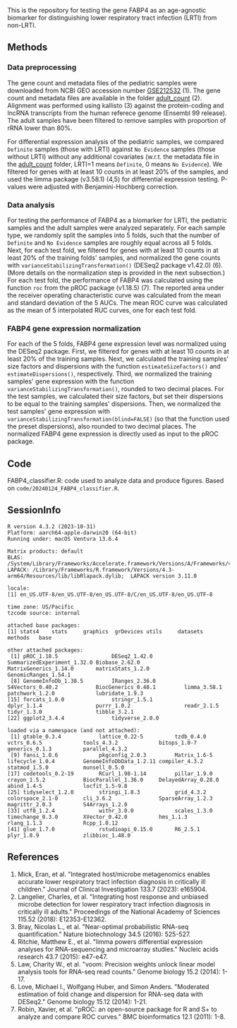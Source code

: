 This is the repository for testing the gene FABP4 as an age-agnostic biomarker for distinguishing lower respiratory tract infection (LRTI) from non-LRTI.

## Methods

### Data preprocessing

The gene count and metadata files of the pediatric samples were downloaded from NCBI GEO accession number [GSE212532](https://www.ncbi.nlm.nih.gov/geo/query/acc.cgi?acc=GSE212532) (1). The gene count and metadata files are available in the folder [adult_count](adult_count) (2). Alignment was performed using kallisto (3) against the protein-coding and lncRNA transcripts from the human referece genome (Ensembl 99 release). The adult samples have been filtered to remove samples with proportion of rRNA lower than 80%.

For differential expression analysis of the pediatric samples, we compared `Definite` samples (those with LRTI) against `No Evidence` samples (those without LRTI) without any additional covariates (w.r.t. the metadata file in the [adult_count](adult_count) folder, LRTI=1 means `Definite`, 0 means `No Evidence`). We filtered for genes with at least 10 counts in at least 20% of the samples, and used the limma package (v3.58.1) (4,5) for differential expression testing. P-values were adjusted with Benjamini-Hochberg correction.

### Data analysis

For testing the performance of FABP4 as a biomarker for LRTI, the pediatric samples and the adult samples were analyzed separately. For each sample type, we randomly split the samples into 5 folds, such that the number of `Definite` and `No Evidence` samples are roughly equal across all 5 folds. Next, for each test fold, we filtered for genes with at least 10 counts in at least 20% of the training folds' samples, and normalized the gene counts with `varianceStabilizingTransformation()` (DESeq2 package v1.42.0) (6). (More details on the normalization step is provided in the next subsection.) For each test fold, the performance of FABP4 was calculated using the function `roc` from the pROC package (v1.18.5) (7). The reported area under the receiver operating characteristic curve was calculated from the mean and standard deviation of the 5 AUCs. The mean ROC curve was calculated as the mean of 5 interpolated RUC curves, one for each test fold.

### FABP4 gene expression normalization

For each of the 5 folds, FABP4 gene expression level was normalized using the DESeq2 package. First, we filtered for genes with at least 10 counts in at least 20% of the training samples. Next, we calculated the training samples' size factors and dispersions with the function `estimateSizeFactors()` and `estimateDispersions()`, respectively. Third, we normalized the training samples' gene expression with the function `varianceStabilizingTransformation()`, rounded to two decimal places. For the test samples, we calculated their size factors, but set their dispersions to be equal to the training samples' dispersions. Then, we normalized the test samples' gene expression with `varianceStabilizingTransformation(blind=FALSE)` (so that the function used the preset dispersions), also rounded to two decimal places. The normalized FABP4 gene expression is directly used as input to the pROC package.

## Code

FABP4_classifier.R: code used to analyze data and produce figures. Based on `code/20240124_FABP4_classifier.R`.

## SessionInfo

```
R version 4.3.2 (2023-10-31)
Platform: aarch64-apple-darwin20 (64-bit)
Running under: macOS Ventura 13.6.4

Matrix products: default
BLAS:   /System/Library/Frameworks/Accelerate.framework/Versions/A/Frameworks/vecLib.framework/Versions/A/libBLAS.dylib 
LAPACK: /Library/Frameworks/R.framework/Versions/4.3-arm64/Resources/lib/libRlapack.dylib;  LAPACK version 3.11.0

locale:
[1] en_US.UTF-8/en_US.UTF-8/en_US.UTF-8/C/en_US.UTF-8/en_US.UTF-8

time zone: US/Pacific
tzcode source: internal

attached base packages:
[1] stats4    stats     graphics  grDevices utils     datasets  methods   base     

other attached packages:
 [1] pROC_1.18.5                 DESeq2_1.42.0               SummarizedExperiment_1.32.0 Biobase_2.62.0              MatrixGenerics_1.14.0       matrixStats_1.2.0           GenomicRanges_1.54.1       
 [8] GenomeInfoDb_1.38.5         IRanges_2.36.0              S4Vectors_0.40.2            BiocGenerics_0.48.1         limma_3.58.1                patchwork_1.2.0             lubridate_1.9.3            
[15] forcats_1.0.0               stringr_1.5.1               dplyr_1.1.4                 purrr_1.0.2                 readr_2.1.5                 tidyr_1.3.0                 tibble_3.2.1               
[22] ggplot2_3.4.4               tidyverse_2.0.0            

loaded via a namespace (and not attached):
 [1] gtable_0.3.4            lattice_0.22-5          tzdb_0.4.0              vctrs_0.6.5             tools_4.3.2             bitops_1.0-7            generics_0.1.3          parallel_4.3.2         
 [9] fansi_1.0.6             pkgconfig_2.0.3         Matrix_1.6-5            lifecycle_1.0.4         GenomeInfoDbData_1.2.11 compiler_4.3.2          statmod_1.5.0           munsell_0.5.0          
[17] codetools_0.2-19        RCurl_1.98-1.14         pillar_1.9.0            crayon_1.5.2            BiocParallel_1.36.0     DelayedArray_0.28.0     abind_1.4-5             locfit_1.5-9.8         
[25] tidyselect_1.2.0        stringi_1.8.3           grid_4.3.2              colorspace_2.1-0        cli_3.6.2               SparseArray_1.2.3       magrittr_2.0.3          S4Arrays_1.2.0         
[33] utf8_1.2.4              withr_3.0.0             scales_1.3.0            timechange_0.3.0        XVector_0.42.0          hms_1.1.3               rlang_1.1.3             Rcpp_1.0.12            
[41] glue_1.7.0              rstudioapi_0.15.0       R6_2.5.1                plyr_1.8.9              zlibbioc_1.48.0        
```

## References

1. Mick, Eran, et al. "Integrated host/microbe metagenomics enables accurate lower respiratory tract infection diagnosis in critically ill children." Journal of Clinical Investigation 133.7 (2023): e165904.
2. Langelier, Charles, et al. "Integrating host response and unbiased microbe detection for lower respiratory tract infection diagnosis in critically ill adults." Proceedings of the National Academy of Sciences 115.52 (2018): E12353-E12362.
3. Bray, Nicolas L., et al. "Near-optimal probabilistic RNA-seq quantification." Nature biotechnology 34.5 (2016): 525-527.
4. Ritchie, Matthew E., et al. "limma powers differential expression analyses for RNA-sequencing and microarray studies." Nucleic acids research 43.7 (2015): e47-e47.
5. Law, Charity W., et al. "voom: Precision weights unlock linear model analysis tools for RNA-seq read counts." Genome biology 15.2 (2014): 1-17.
6. Love, Michael I., Wolfgang Huber, and Simon Anders. "Moderated estimation of fold change and dispersion for RNA-seq data with DESeq2." Genome biology 15.12 (2014): 1-21.
7. Robin, Xavier, et al. "pROC: an open-source package for R and S+ to analyze and compare ROC curves." BMC bioinformatics 12.1 (2011): 1-8.